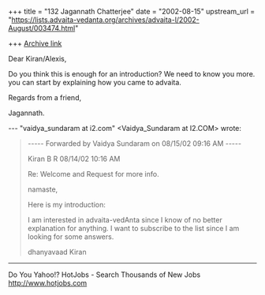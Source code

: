 +++
title = "132 Jagannath Chatterjee"
date = "2002-08-15"
upstream_url = "https://lists.advaita-vedanta.org/archives/advaita-l/2002-August/003474.html"

+++
[Archive link](https://lists.advaita-vedanta.org/archives/advaita-l/2002-August/003474.html)

Dear Kiran/Alexis,

Do you think this is enough for an introduction? We
need to know you more. you can start by explaining how
you came to advaita.

Regards from a friend,

Jagannath.

--- "vaidya_sundaram at i2.com" <Vaidya_Sundaram at I2.COM>
wrote:
> ----- Forwarded by Vaidya Sundaram on 08/15/02 09:16
> AM -----
>
> Kiran B R <kiranbr at rocketmail.com>
> 08/14/02 10:16 AM
>
>
> Re: Welcome and Request for more info.
>
>
>
> namaste,
>
> Here is my introduction:
>
> I am interested in advaita-vedAnta since I know of
> no
> better explanation for anything. I want to subscribe
> to the list since I am looking for some answers.
>
> dhanyavaad
> Kiran
>
>


__________________________________________________
Do You Yahoo!?
HotJobs - Search Thousands of New Jobs
http://www.hotjobs.com

